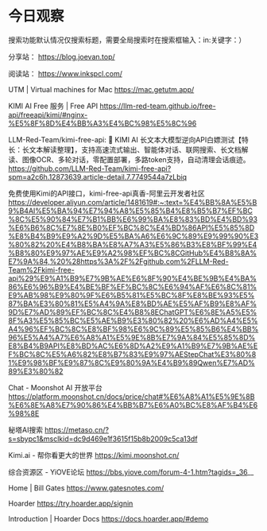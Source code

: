 # 今日观察

搜索功能默认情况仅搜索标题，需要全局搜索时在搜索框输入：in:关键字：）  

分享站： https://blog.joevan.top/  

阅读站： https://www.inkspcl.com/  

UTM | Virtual machines for Mac  https://mac.getutm.app/    

KIMI AI Free 服务 | Free API  https://llm-red-team.github.io/free-api/freeapi/kimi/#nginx-%E5%8F%8D%E4%BB%A3%E4%BC%98%E5%8C%96    

LLM-Red-Team/kimi-free-api: 🚀 KIMI AI 长文本大模型逆向API白嫖测试【特长：长文本解读整理】，支持高速流式输出、智能体对话、联网搜索、长文档解读、图像OCR、多轮对话，零配置部署，多路token支持，自动清理会话痕迹。  https://github.com/LLM-Red-Team/kimi-free-api?spm=a2c6h.12873639.article-detail.7.7749544a7zLbiq    

免费使用Kimi的API接口，kimi-free-api真香-阿里云开发者社区  https://developer.aliyun.com/article/1481619#:~:text=%E4%BB%8A%E5%B9%B4AI%E5%BA%94%E7%94%A8%E5%85%B4%E8%B5%B7%EF%BC%8C%E5%90%84%E7%B1%BB%E6%99%BA%E8%83%BD%E4%BD%93%E6%B6%8C%E7%8E%B0%EF%BC%8C%E4%BD%86API%E5%85%8D%E8%B4%B9%E9%A2%9D%E5%BA%A6%E6%9C%89%E9%99%90%E3%80%82%20%E4%B8%BA%E8%A7%A3%E5%86%B3%E8%BF%99%E4%B8%80%E9%97%AE%E9%A2%98%EF%BC%8CGitHub%E4%B8%8A%E7%9A%84,%20%28https%3A%2F%2Fgithub.com%2FLLM-Red-Team%2Fkimi-free-api%29%E9%A1%B9%E7%9B%AE%E6%8F%90%E4%BE%9B%E4%BA%86%E6%96%B9%E4%BE%BF%EF%BC%8C%E6%94%AF%E6%8C%81%E9%AB%98%E9%80%9F%E6%B5%81%E5%BC%8F%E8%BE%93%E5%87%BA%E3%80%81%E5%A4%9A%E8%BD%AE%E5%AF%B9%E8%AF%9D%E7%AD%89%EF%BC%8C%E4%B8%8EChatGPT%E6%8E%A5%E5%8F%A3%E5%85%BC%E5%AE%B9%E3%80%82%20%E6%AD%A4%E5%A4%96%EF%BC%8C%E8%BF%98%E6%9C%89%E5%85%B6%E4%BB%96%E5%A4%A7%E6%A8%A1%E5%9E%8B%E7%9A%84%E5%85%8D%E8%B4%B9API%E8%BD%AC%E6%8D%A2%E9%A1%B9%E7%9B%AE%EF%BC%8C%E5%A6%82%E8%B7%83%E9%97%AEStepChat%E3%80%81%E9%98%BF%E9%87%8C%E9%80%9A%E4%B9%89Qwen%E7%AD%89%E3%80%82    

Chat - Moonshot AI 开放平台  https://platform.moonshot.cn/docs/price/chat#%E6%A8%A1%E5%9E%8B%E6%8E%A8%E7%90%86%E4%BB%B7%E6%A0%BC%E8%AF%B4%E6%98%8E    

秘塔AI搜索  https://metaso.cn/?s=sbypc1&msclkid=dc9d469e1f3615f15b8b2009c5ca13df    

Kimi.ai - 帮你看更大的世界  https://kimi.moonshot.cn/    

综合资源区 - YiOVE论坛  https://bbs.yiove.com/forum-4-1.htm?tagids=_36__    

Home | Bill Gates  https://www.gatesnotes.com/    

Hoarder  https://try.hoarder.app/signin  

Introduction | Hoarder Docs  https://docs.hoarder.app/#demo  
